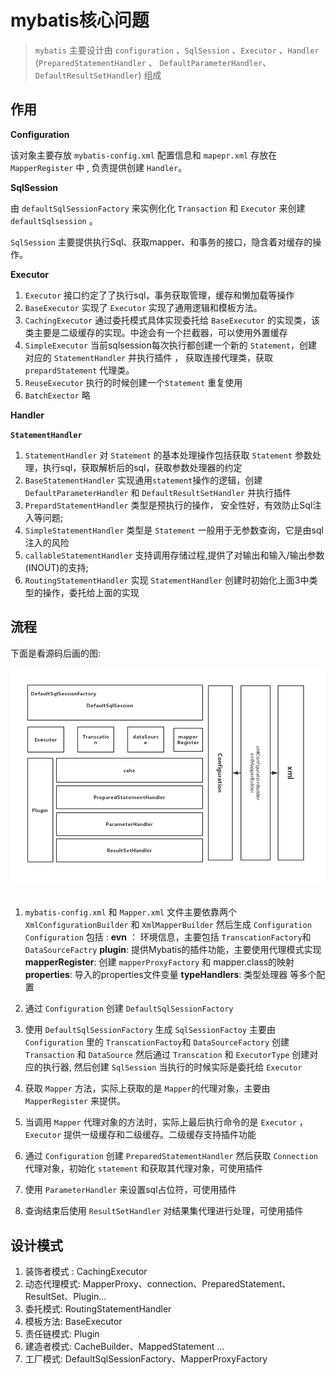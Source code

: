 # mybatis核心问题
> `mybatis` 主要设计由 `configuration` 、`SqlSession` 、`Executor` 、`Handler` (`PreparedStatementHandler` 、 `DefaultParameterHandler`、`DefaultResultSetHandler`) 组成


## 作用

**Configuration**

该对象主要存放 `mybatis-config.xml` 配置信息和 `mapepr.xml` 存放在 `MapperRegister` 中 , 负责提供创建 `Handler`。

**SqlSession**

由 `defaultSqlSessionFactory` 来实例化化 `Transaction` 和 `Executor` 来创建 `defaultSqlsession` 。

`SqlSession` 主要提供执行Sql、获取mapper、和事务的接口，隐含着对缓存的操作。



**Executor**

1. `Executor` 接口约定了了执行sql，事务获取管理，缓存和懒加载等操作
2. `BaseExecutor` 实现了 `Executor` 实现了通用逻辑和模板方法。
3. `CachingExecutor` 通过委托模式具体实现委托给 `BaseExecutor` 的实现类，该类主要是二级缓存的实现。中途会有一个拦截器，可以使用外置缓存
4. `SimpleExecutor` 当前sqlsession每次执行都创建一个新的 `Statement`，创建对应的 `StatementHandler` 并执行插件 ， 获取连接代理类，获取 `prepardStatement` 代理类。
5. `ReuseExecutor` 执行的时候创建一个`Statement` 重复使用
6. `BatchExector` 略

**Handler**

**`StatementHandler`** 
1. `StatementHandler` 对 `Statement` 的基本处理操作包括获取 `Statement` 参数处理，执行sql，获取解析后的sql，获取参数处理器的约定
2. `BaseStatementHandler` 实现通用`statement`操作的逻辑，创建 `DefaultParameterHandler` 和 `DefaultResultSetHandler` 并执行插件
3. `PrepardStatementHandler` 类型是预执行的操作， 安全性好，有效防止Sql注入等问题; 
4. `SimpleStatementHandler` 类型是 `Statement` 一般用于无参数查询，它是由sql注入的风险
5. `callableStatementHandler` 支持调用存储过程,提供了对输出和输入/输出参数(INOUT)的支持; 
6. `RoutingStatementHandler` 实现 `StatementHandler` 创建时初始化上面3中类型的操作，委托给上面的实现



## 流程

下面是看源码后画的图:

<div align="center"> <img src="https://github.com/gitXugx/doc-images/blob/master/images/mybatisSource/mybatis%E6%BA%90%E7%A0%81%E5%9B%BE.jpg" /> </div><br>


1. `mybatis-config.xml` 和 `Mapper.xml` 文件主要依靠两个 `XmlConfigurationBuilder` 和 `XmlMapperBuilder` 然后生成 `Configuration`
`Configuration` 包括 :
**evn** ： 环境信息，主要包括 `TranscationFactory`和`DataSourceFactry` 
**plugin**: 提供Mybatis的插件功能，主要使用代理模式实现
**mapperRegister**: 创建 `mapperProxyFactory` 和 mapper.class的映射
**properties**: 导入的properties文件变量
**typeHandlers**: 类型处理器
等多个配置

2. 通过 `Configuration` 创建 `DefaultSqlSessionFactory` 
3. 使用 `DefaultSqlSessionFactory` 生成 `SqlSessionFactoy` 主要由 `Configuration` 里的 `TranscationFactoy`和 `DataSourceFactory` 创建 `Transaction` 和 `DataSource` 然后通过 `Transcation` 和 `ExecutorType` 创建对应的执行器, 然后创建 `SqlSession` 当执行的时候实际是委托给 `Executor` 
4. 获取 `Mapper` 方法，实际上获取的是 `Mapper`的代理对象，主要由 `MapperRegister` 来提供。
5. 当调用 `Mapper` 代理对象的方法时，实际上最后执行命令的是 `Executor` ， `Executor` 提供一级缓存和二级缓存。二级缓存支持插件功能
6. 通过 `Configuration` 创建 `PreparedStatementHandler` 然后获取 `Connection`代理对象，初始化 `statement` 和获取其代理对象，可使用插件
7. 使用 `ParameterHandler` 来设置sql占位符，可使用插件
8. 查询结束后使用 `ResultSetHandler` 对结果集代理进行处理，可使用插件



## 设计模式

1. 装饰者模式 : CachingExecutor
2. 动态代理模式: MapperProxy、connection、PreparedStatement、ResultSet、Plugin...
3. 委托模式: RoutingStatementHandler
4. 模板方法: BaseExecutor
5. 责任链模式: Plugin
6. 建造者模式: CacheBuilder、MappedStatement ...
7. 工厂模式: DefaultSqlSessionFactory、MapperProxyFactory
























































